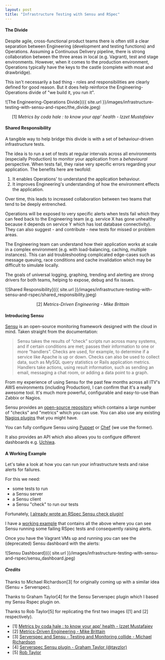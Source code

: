 ```yaml
---
layout: post
title: "Infrastructure Testing with Sensu and RSpec"
---
```


#### The Divide

Despite agile, cross-functional product teams there is often still a clear separation between Engineering (development and testing functions) and Operations.
Assuming a Continuous Delivery pipeline, there is strong collaboration between the three areas in local (e.g. Vagrant), test and stage environments.
However, when it comes to the production environment, Operations typically have the keys to the castle (complete with moat and drawbridge).

This isn't necessarily a bad thing - roles and responsibilities are clearly defined for good reason.
But it does help reinforce the Engineering-Operations divide of "we build it, you run it".

![The Engineering-Operations Divide]({{ site.url }}/images/infrastructure-testing-with-sensu-and-rspec/the_divide.jpeg)
<center>[1] <em>Metrics by coda hale : to know your app’ health - Izzet Mustafaiev</em></center>


#### Shared Responsibility

A tangible way to help bridge this divide is with a set of behaviour-driven infrastructure tests.

The idea is to run a set of tests at regular intervals across all environments (especially Production) to monitor your application from a _behavioural_ perspective.
When tests fail, they raise very specific errors regarding your application. The benefits here are twofold:

1. It enables Operations' to understand the application behaviour.
2. It improves Engineering's understanding of how the environment effects the application.

Over time, this leads to increased collaboration between two teams that tend to be deeply entrenched.

Operations will be exposed to very specific alerts when tests fail which they can feed back to the Engineering team (e.g. service X has gone unhealthy because it depends on service Y which has lost database connectivity).
They can also suggest - and contribute - new tests for missed or problem areas.

The Engineering team can understand how their application works at scale in a complex environment (e.g. with load-balancing, caching, multiple instances).
This can aid troubleshooting complicated edge-cases such as message queuing, race conditions and cache invalidation which may be difficult to simulate locally.

The goals of universal logging, graphing, trending and alerting are strong drivers for both teams, helping to expose, debug and fix issues.

![Shared Responsibility]({{ site.url }}/images/infrastructure-testing-with-sensu-and-rspec/shared_responsibility.jpeg)
<center>[2] <em>Metrics-Driven Engineering - Mike Brittain</em></center>


#### Introducing Sensu

[Sensu](http://sensuapp.org/docs/0.16/overview) is an open-source monitoring framework designed with the cloud in mind. Taken straight from the documentation:

> Sensu takes the results of “check” scripts run across many systems, and if certain conditions are met; passes their information to one or more “handlers”. Checks are used, for example, to determine if a service like Apache is up or down. Checks can also be used to collect data, such as MySQL query statistics or Rails application metrics. Handlers take actions, using result information, such as sending an email, messaging a chat room, or adding a data point to a graph.

From my experience of using Sensu for the past few months across all ITV's AWS environments (including Production), I can confirm that it's a really awesome tool.
It's much more powerful, configurable and easy-to-use than Zabbix or Nagios.

Sensu provides an [open-source repository](https://github.com/sensu/sensu-community-plugins) which contains a large number of "checks" and "metrics" which you can use. You can also use any existing [Nagios plugins](http://www.nagios.org/) that you might have.

You can fully configure Sensu using [Puppet](https://github.com/sensu/sensu-puppet) or [Chef](https://github.com/sensu/sensu-chef) (we use the former).

It also provides an API which also allows you to configure different dashboards e.g. [Uchiwa](https://github.com/sensu/uchiwa).


#### A Working Example
Let's take a look at how you can run your infrastructure tests and raise alerts for failures.

For this we need:

 * some tests to run
 * a Sensu server
 * a Sensu client
 * a Sensu "check" to run our tests

Fortunately, [I already wrote an RSpec Sensu check plugin!](https://github.com/sensu/sensu-community-plugins/blob/master/plugins/rspec/check-rspec.rb)

I have a [working example](https://github.com/bsnape/sensu-rspec-integration) that contains all the above where you can see Sensu running some failing RSpec tests and consequently raising alerts.

Once you have the Vagrant VMs up and running you can see the (deprecated) Sensu dashboard with the alerts:

![Sensu Dashboard]({{ site.url }}/images/infrastructure-testing-with-sensu-and-rspec/sensu_dashboard.jpeg)


##### Credits

Thanks to Michael Richardson[3] for originally coming up with a similar idea (Sensu + Serverspec).

Thanks to Graham Taylor[4] for the Sensu Serverspec plugin which I based my Sensu Rspec plugin on.

Thanks to Rob Taylor[5] for replicating the first two images ([1] and [2] respectively).

* [1] [Metrics by coda hale : to know your app’ health - Izzet Mustafaiev](http://www.slideshare.net/IzzetMustafaiev/metrics-by-coda-hale)
* [2] [Metrics-Driven Engineering - Mike Brittain](http://www.slideshare.net/mikebrittain/metricsdriven-engineering)
* [3] [Serverspec and Sensu - Testing and Monitoring collide - Michael Richardson](http://www.slideshare.net/m_richardson/serverspec-and-sensu-testing-and-monitoring-collide)
* [4] [Serverspec Sensu plugin - Graham Taylor (@tayzlor)](https://github.com/sensu/sensu-community-plugins/commit/2f4c665be2c56983d4df85981f5e89f389d0083f)
* [5] [Rob Taylor](http://www.rctaylor.co.uk/)

